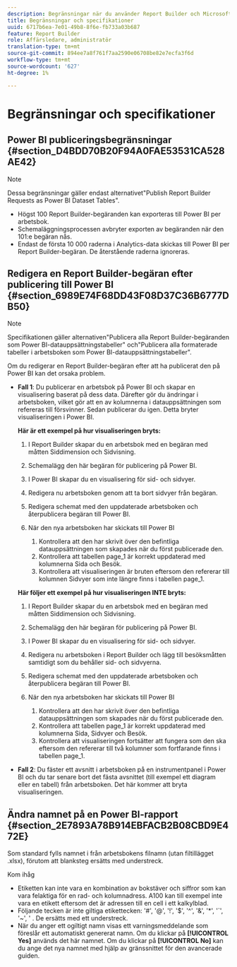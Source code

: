 ```yaml
---
description: Begränsningar när du använder Report Builder och Microsoft Power BI.
title: Begränsningar och specifikationer
uuid: 6717b6ea-7e01-49b8-8f6e-fb733a03b687
feature: Report Builder
role: Affärsledare, administratör
translation-type: tm+mt
source-git-commit: 894ee7a8f761f7aa2590e06708be82e7ecfa3f6d
workflow-type: tm+mt
source-wordcount: '627'
ht-degree: 1%

---
```



# Begränsningar och specifikationer

## Power BI publiceringsbegränsningar {#section_D4BDD70B20F94A0FAE53531CA528AE42}

>[!NOTE]
>
>Dessa begränsningar gäller endast alternativet&quot;Publish Report Builder Requests as Power BI Dataset Tables&quot;.

* Högst 100 Report Builder-begäranden kan exporteras till Power BI per arbetsbok.
* Schemaläggningsprocessen avbryter exporten av begäranden när den 101:e begäran nås.
* Endast de första 10 000 raderna i Analytics-data skickas till Power BI per Report Builder-begäran. De återstående raderna ignoreras.

## Redigera en Report Builder-begäran efter publicering till Power BI {#section_6989E74F68DD43F08D37C36B6777DB50}

>[!NOTE]
>
>Specifikationen gäller alternativen&quot;Publicera alla Report Builder-begäranden som Power BI-datauppsättningstabeller&quot; och&quot;Publicera alla formaterade tabeller i arbetsboken som Power BI-datauppsättningstabeller&quot;.

Om du redigerar en Report Builder-begäran efter att ha publicerat den på Power BI kan det orsaka problem.

* **Fall 1**: Du publicerar en arbetsbok på Power BI och skapar en visualisering baserat på dess data. Därefter gör du ändringar i arbetsboken, vilket gör att en av kolumnerna i datauppsättningen som refereras till försvinner. Sedan publicerar du igen. Detta bryter visualiseringen i Power BI.

   **Här är ett exempel på hur visualiseringen bryts:**

   1. I Report Builder skapar du en arbetsbok med en begäran med måtten Siddimension och Sidvisning.
   2. Schemalägg den här begäran för publicering på Power BI.
   3. I Power BI skapar du en visualisering för sid- och sidvyer.
   4. Redigera nu arbetsboken genom att ta bort sidvyer från begäran.
   5. Redigera schemat med den uppdaterade arbetsboken och återpublicera begäran till Power BI.
   6. När den nya arbetsboken har skickats till Power BI

      1. Kontrollera att den har skrivit över den befintliga datauppsättningen som skapades när du först publicerade den.
      2. Kontrollera att tabellen page_1 är korrekt uppdaterad med kolumnerna Sida och Besök.
      3. Kontrollera att visualiseringen är bruten eftersom den refererar till kolumnen Sidvyer som inte längre finns i tabellen page_1.

   **Här följer ett exempel på hur visualiseringen INTE bryts:**

   1. I Report Builder skapar du en arbetsbok med en begäran med måtten Siddimension och Sidvisning.
   2. Schemalägg den här begäran för publicering på Power BI.
   3. I Power BI skapar du en visualisering för sid- och sidvyer.
   4. Redigera nu arbetsboken i Report Builder och lägg till besöksmåtten samtidigt som du behåller sid- och sidvyerna.
   5. Redigera schemat med den uppdaterade arbetsboken och återpublicera begäran till Power BI.
   6. När den nya arbetsboken har skickats till Power BI

      1. Kontrollera att den har skrivit över den befintliga datauppsättningen som skapades när du först publicerade den.
      2. Kontrollera att tabellen page_1 är korrekt uppdaterad med kolumnerna Sida, Sidvyer och Besök.
      3. Kontrollera att visualiseringen fortsätter att fungera som den ska eftersom den refererar till två kolumner som fortfarande finns i tabellen page_1.


* **Fall 2**: Du fäster ett avsnitt i arbetsboken på en instrumentpanel i Power BI och du tar senare bort det fästa avsnittet (till exempel ett diagram eller en tabell) från arbetsboken. Det här kommer att bryta visualiseringen.

## Ändra namnet på en Power BI-rapport {#section_2E7893A78B914EBFACB2B08CBD9E472E}

Som standard fylls namnet i från arbetsbokens filnamn (utan filtillägget .xlsx), förutom att blanksteg ersätts med understreck.

Kom ihåg

* Etiketten kan inte vara en kombination av bokstäver och siffror som kan vara felaktiga för en rad- och kolumnadress. A100 kan till exempel inte vara en etikett eftersom det är adressen till en cell i ett kalkylblad.
* Följande tecken är inte giltiga etikettecken: &#39;#&#39;, &#39;@&#39;, &#39;!&#39;, &#39;$&#39;, &#39;^&#39;, &#39;&amp;&#39;, &#39;*&#39;, &#39;`&#39;, &#39;~&#39;, &#39; . De ersätts med ett understreck.
* När du anger ett ogiltigt namn visas ett varningsmeddelande som föreslår ett automatiskt genererat namn. Om du klickar på **[!UICONTROL Yes]** används det här namnet. Om du klickar på **[!UICONTROL No]** kan du ange det nya namnet med hjälp av gränssnittet för den avancerade guiden.

